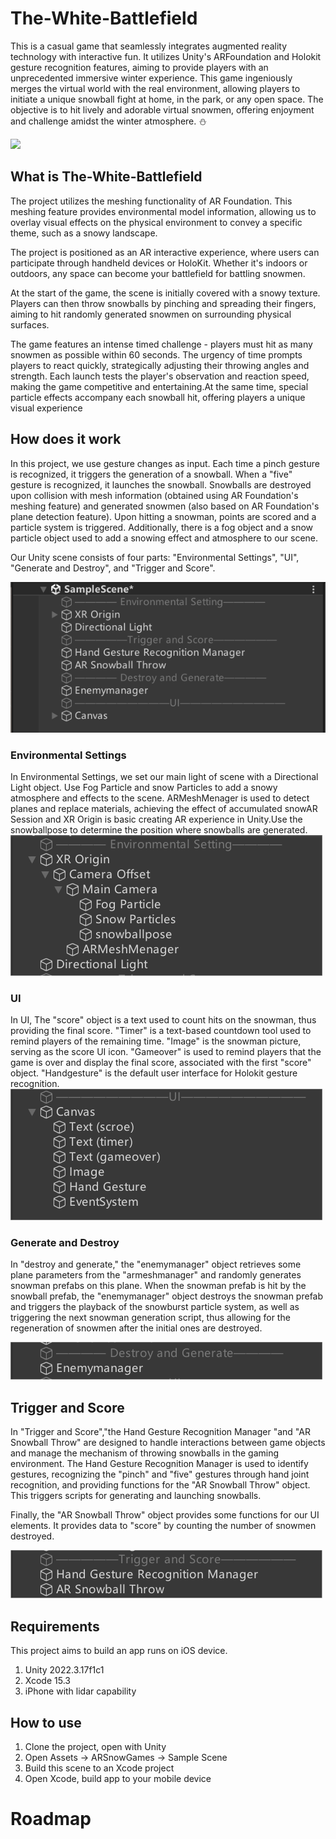 # The-White-Battlefield

This is a casual game that seamlessly integrates augmented reality technology with interactive fun. It utilizes Unity's ARFoundation and Holokit gesture recognition features, aiming to provide players with an unprecedented immersive winter experience. This game ingeniously merges the virtual world with the real environment, allowing players to initiate a unique snowball fight at home, in the park, or any open space. The objective is to hit lively and adorable virtual snowmen, offering enjoyment and challenge amidst the winter atmosphere. :snowman: 

![](https://github.com/Sraint2004/The-White-Battlefield/blob/main/Image/20240422195837.gif?raw=true)

## What is The-White-Battlefield

The project utilizes the meshing functionality of AR Foundation. This meshing feature provides environmental model information, allowing us to overlay visual effects on the physical environment to convey a specific theme, such as a snowy landscape. 

The project is positioned as an AR interactive experience, where users can participate through handheld devices or HoloKit. Whether it's indoors or outdoors, any space can become your battlefield for battling snowmen. 

At the start of the game, the scene is initially covered with a snowy texture. Players can then throw snowballs by pinching and spreading their fingers, aiming to hit randomly generated snowmen on surrounding physical surfaces. 

The game features an intense timed challenge - players must hit as many snowmen as possible within 60 seconds. The urgency of time prompts players to react quickly, strategically adjusting their throwing angles and strength. Each launch tests the player's observation and reaction speed, making the game competitive and entertaining.At the same time, special particle effects accompany each snowball hit, offering players a unique visual experience


## How does it work

In this project, we use gesture changes as input. Each time a pinch gesture is recognized, it triggers the generation of a snowball. When a "five" gesture is recognized, it launches the snowball. Snowballs are destroyed upon collision with mesh information (obtained using AR Foundation's meshing feature) and generated snowmen (also based on AR Foundation's plane detection feature). Upon hitting a snowman, points are scored and a particle system is triggered. Additionally, there is a fog object and a snow particle object used to add a snowing effect and atmosphere to our scene.

Our Unity scene consists of four parts: "Environmental Settings", "UI", "Generate and Destroy", and "Trigger and Score".

![](https://github.com/Sraint2004/The-White-Battlefield/blob/main/Image/032606.png?raw=true)


### Environmental Settings

In Environmental Settings, we set our main light of scene with a Directional Light object. Use Fog Particle and snow Particles to add a snowy atmosphere and effects to the scene. ARMeshMenager is used to detect planes and replace materials, achieving the effect of accumulated snowAR Session and XR Origin is basic creating AR experience in Unity.Use the snowballpose to determine the position where snowballs are generated.
![](https://github.com/Sraint2004/The-White-Battlefield/blob/main/Image/042507.png?raw=true)


### UI
In UI, The "score" object is a text used to count hits on the snowman, thus providing the final score. "Timer" is a text-based countdown tool used to remind players of the remaining time. "Image" is the snowman picture, serving as the score UI icon. "Gameover" is used to remind players that the game is over and display the final score, associated with the first "score" object. "Handgesture" is the default user interface for Holokit gesture recognition.
![](https://github.com/Sraint2004/The-White-Battlefield/blob/main/Image/42507.png?raw=true)

### Generate and Destroy

In "destroy and generate," the "enemymanager" object retrieves some plane parameters from the "armeshmanager" and randomly generates snowman prefabs on this plane. When the snowman prefab is hit by the snowball prefab, the "enemymanager" object destroys the snowman prefab and triggers the playback of the snowburst particle system, as well as triggering the next snowman generation script, thus allowing for the regeneration of snowmen after the initial ones are destroyed. 


![](https://github.com/Sraint2004/The-White-Battlefield/blob/main/Image/042509.png?raw=true)

## Trigger and Score

In "Trigger and Score","the Hand Gesture Recognition Manager "and "AR Snowball Throw" are designed to handle interactions between game objects and manage the mechanism of throwing snowballs in the gaming environment. The Hand Gesture Recognition Manager is used to identify gestures, recognizing the "pinch" and "five" gestures through hand joint recognition, and providing functions for the "AR Snowball Throw" object. This triggers scripts for generating and launching snowballs.

Finally, the "AR Snowball Throw" object provides some functions for our UI elements. It provides data to "score" by counting the number of snowmen destroyed.


![](https://github.com/Sraint2004/The-White-Battlefield/blob/main/Image/042508.png?raw=true)

## Requirements
  
This project aims to build an app runs on iOS device.

1. Unity 2022.3.17f1c1
2. Xcode 15.3
3. iPhone with lidar capability

## How to use

1. Clone the project, open with Unity
2. Open Assets -> ARSnowGames -> Sample Scene
3. Build this scene to an Xcode project
4. Open Xcode, build app to your mobile device

# Roadmap
